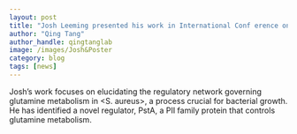 ```yaml
---
layout: post
title: "Josh Leeming presented his work in International Conf erence on Gram- Pos itive Pathogens"
author: "Qing Tang"
author_handle: qingtanglab
image: /images/Josh&Poster
category: blog
tags: [news]
---
```

Josh’s work focuses on elucidating the regulatory network governing glutamine metabolism in <S. aureus>, a process crucial for bacterial growth. He has identified a novel regulator, PstA, a PII family protein that controls glutamine metabolism.

